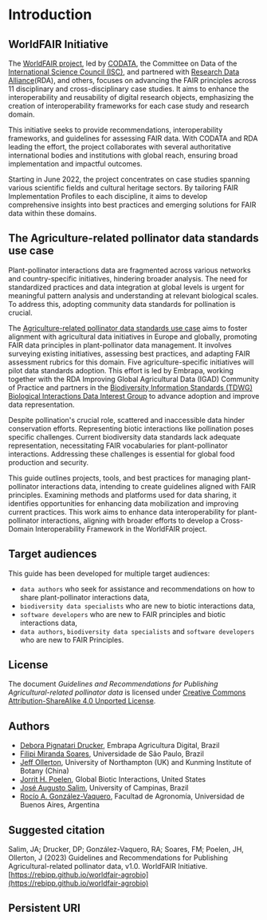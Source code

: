 # Introduction

## WorldFAIR Initiative

The [WorldFAIR project](https://worldfair-project.eu/), led by [CODATA](https://codata.org/), the  Committee on Data of the [International Science Council (ISC)](https://council.science/), and partnered with [Research Data Alliance](https://rd-alliance.org/)(RDA), and others, focuses on advancing the FAIR principles across 11 disciplinary and cross-disciplinary case studies. It aims to enhance the interoperability and reusability of digital research objects, emphasizing the creation of interoperability frameworks for each case study and research domain.

This initiative seeks to provide recommendations, interoperability frameworks, and guidelines for assessing FAIR data. With CODATA and RDA leading the effort, the project collaborates with several authoritative international bodies and institutions with global reach, ensuring broad implementation and impactful outcomes.

Starting in June 2022, the project concentrates on case studies spanning various scientific fields and cultural heritage sectors. By tailoring FAIR Implementation Profiles to each discipline, it aims to develop comprehensive insights into best practices and emerging solutions for FAIR data within these domains.

## The Agriculture-related pollinator data standards use case

Plant-pollinator interactions data are fragmented across various networks and country-specific initiatives, hindering broader analysis. The need for standardized practices and data integration at global levels is urgent for meaningful pattern analysis and understanding at relevant biological scales. To address this, adopting community data standards for pollination is crucial.

The [Agriculture-related pollinator data standards use case](https://worldfair-project.eu/agricultural-biodiversity/) aims to foster alignment with agricultural data initiatives in Europe and globally, promoting FAIR data principles in plant-pollinator data management. It involves surveying existing initiatives, assessing best practices, and adapting FAIR assessment rubrics for this domain. Five agriculture-specific initiatives will pilot data standards adoption. This effort is led by Embrapa, working together with the RDA Improving Global Agricultural Data (IGAD) Community of Practice and partners in the [Biodiversity Information Standards (TDWG) Biological Interactions Data Interest Group](https://www.tdwg.org/community/interaction/) to advance adoption and improve data representation.

Despite pollination's crucial role, scattered and inaccessible data hinder conservation efforts. Representing biotic interactions like pollination poses specific challenges. Current biodiversity data standards lack adequate representation, necessitating FAIR vocabularies for plant-pollinator interactions. Addressing these challenges is essential for global food production and security.

This guide outlines projects, tools, and best practices for managing plant-pollinator interactions data, intending to create guidelines aligned with FAIR principles. Examining methods and platforms used for data sharing, it identifies opportunities for enhancing data mobilization and improving current practices. This work aims to enhance data interoperability for plant-pollinator interactions, aligning with broader efforts to develop a Cross-Domain Interoperability Framework in the WorldFAIR project.

## Target audiences

This guide has been developed for multiple target audiences:
- `data authors` who seek for assistance and recommendations on how to share plant-pollinator interactions data,
- `biodiversity data specialists` who are new to biotic interactions data,
- `software developers` who are new to FAIR principles and biotic interactions data,
- `data authors`, `biodiversity data specialists` and `software developers` who are new to FAIR Principles.

## License

The document *Guidelines and Recommendations for Publishing Agricultural-related pollinator data* is licensed under [Creative Commons Attribution-ShareAlike 4.0 Unported License](https://creativecommons.org/licenses/by-sa/4.0/).

## Authors

- [Debora Pignatari Drucker](https://orcid.org/0000-0003-4177-1322), Embrapa Agricultura Digital, Brazil
- [Filipi Miranda Soares](https://www.wikidata.org/wiki/Q111524976), Universidade de São Paulo, Brazil
- [Jeff Ollerton](https://orcid.org/0000-0002-0887-8235), University of Northampton (UK) and Kunming Institute of Botany (China)
- [Jorrit H. Poelen](https://orcid.org/0000-0003-3138-4118), Global Biotic Interactions, United States
- [José Augusto Salim](https://orcid.org/0000-0002-8675-7068), University of Campinas, Brazil
- [Rocío A. González-Vaquero](https://orcid.org/0000-0001-7754-1815), Facultad de Agronomía, Universidad de Buenos Aires, Argentina

## Suggested citation

Salim, JA; Drucker, DP; González-Vaquero, RA; Soares, FM; Poelen, JH, Ollerton, J (2023) Guidelines and Recommendations for Publishing Agricultural-related pollinator data, v1.0. WorldFAIR Initiative. [https://rebipp.github.io/worldfair-agrobio](https://rebipp.github.io/worldfair-agrobio)

## Persistent URI

